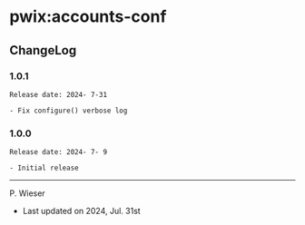 # pwix:accounts-conf

## ChangeLog

### 1.0.1

    Release date: 2024- 7-31

    - Fix configure() verbose log

### 1.0.0

    Release date: 2024- 7- 9

    - Initial release

---
P. Wieser
- Last updated on 2024, Jul. 31st
